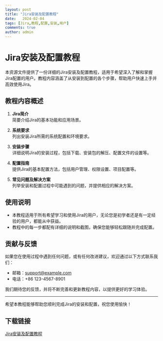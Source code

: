 ```yaml
---
layout: post
title: "Jira安装及配置教程"
date:   2024-02-04
tags: [Jira,教程,配置,安装,用户]
comments: true
author: admin
---
```

# Jira安装及配置教程

本资源文件提供了一份详细的Jira安装及配置教程，适用于希望深入了解和掌握Jira配置的用户。教程内容涵盖了从安装到配置的各个步骤，帮助用户快速上手并高效使用Jira。

## 教程内容概述

1. **Jira简介**  
   简要介绍Jira的基本功能和应用场景。

2. **系统要求**  
   列出安装Jira所需的系统配置和环境要求。

3. **安装步骤**  
   详细说明Jira的安装过程，包括下载、安装包的解压、配置文件的设置等。

4. **配置指南**  
   提供Jira的基本配置方法，包括用户管理、权限设置、项目配置等。

5. **常见问题及解决方案**  
   列举安装和配置过程中可能遇到的问题，并提供相应的解决方案。

## 使用说明

- 本教程适用于所有希望学习和使用Jira的用户，无论您是初学者还是有一定经验的用户，都能从中获益。
- 教程中的每一步都配有详细的说明和截图，确保您能够轻松跟随并完成配置。

## 贡献与反馈

如果您在使用过程中遇到任何问题，或有任何改进建议，欢迎通过以下方式联系我们：

- 邮箱：support@example.com
- 电话：+86 123-4567-8901

我们期待您的反馈，并将不断完善和更新教程内容，以提供更好的学习体验。

---

希望本教程能够帮助您顺利完成Jira的安装和配置，祝您使用愉快！

## 下载链接

[Jira安装及配置教程](https://pan.quark.cn/s/56cf2f96c955)